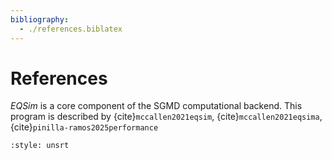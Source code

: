 ```yaml
---
bibliography:
  - ./references.biblatex
---
```


# References

*EQSim* is a core component of the SGMD computational backend. 
This program is described by {cite}`mccallen2021eqsim`, {cite}`mccallen2021eqsima`,
{cite}`pinilla-ramos2025performance`

```{bibliography}
:style: unsrt
```
